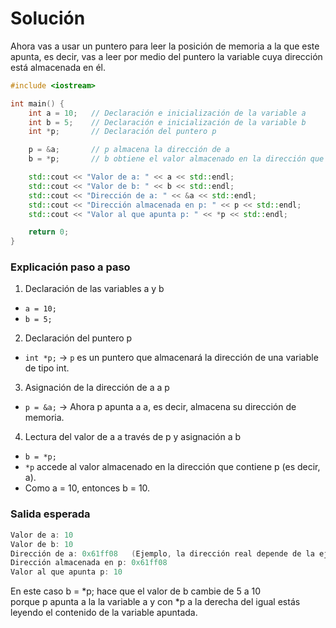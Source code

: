 # Solución

Ahora vas a usar un puntero para leer la posición de memoria a la que este apunta, es decir, vas a leer por medio del puntero la variable cuya dirección está almacenada en él.

```cpp
#include <iostream>

int main() {
    int a = 10;   // Declaración e inicialización de la variable a
    int b = 5;    // Declaración e inicialización de la variable b
    int *p;       // Declaración del puntero p

    p = &a;       // p almacena la dirección de a
    b = *p;       // b obtiene el valor almacenado en la dirección que apunta p (es decir, el valor de a)

    std::cout << "Valor de a: " << a << std::endl;
    std::cout << "Valor de b: " << b << std::endl;
    std::cout << "Dirección de a: " << &a << std::endl;
    std::cout << "Dirección almacenada en p: " << p << std::endl;
    std::cout << "Valor al que apunta p: " << *p << std::endl;

    return 0;
}
```

### Explicación paso a paso

1. Declaración de las variables a y b

- `a = 10;`
- `b = 5;`

2. Declaración del puntero p

- `int *p;` → `p` es un puntero que almacenará la dirección de una variable de tipo int.

3. Asignación de la dirección de a a p

- `p = &a;` → Ahora p apunta a a, es decir, almacena su dirección de memoria.

4. Lectura del valor de a a través de p y asignación a b

- `b = *p;`
- `*p` accede al valor almacenado en la dirección que contiene p (es decir, a).
- Como a = 10, entonces b = 10.

### Salida esperada

```cpp
Valor de a: 10
Valor de b: 10
Dirección de a: 0x61ff08   (Ejemplo, la dirección real depende de la ejecución)
Dirección almacenada en p: 0x61ff08
Valor al que apunta p: 10
```
En este caso b = *p; hace que el valor de b cambie de 5 a 10 porque p apunta a la la variable a y con *p a la derecha del igual estás leyendo el contenido de la variable apuntada.
